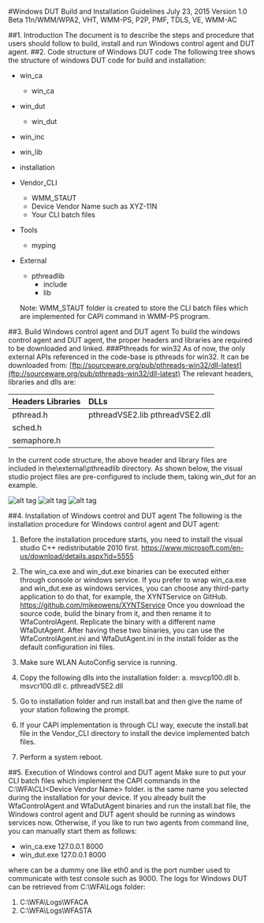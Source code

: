 #Windows DUT Build and Installation Guidelines
July 23, 2015
Version 1.0 Beta
11n/WMM/WPA2, VHT, WMM-PS, P2P, PMF, TDLS, VE, WMM-AC


##1.	Introduction
The document is to describe the steps and procedure that users should follow to build, install and run Windows control agent and DUT agent.
##2.	Code structure of Windows DUT code
The following tree shows the structure of windows DUT code for build and installation:
- win_ca
	- win_ca
- win_dut
	- win_dut
- win_inc
- win_lib
- installation
- Vendor_CLI
	- WMM_STAUT
	- Device Vendor Name such as XYZ-11N
	- Your CLI batch files
- Tools
	- myping
- External
	- pthreadlib
		- include
		- lib

	Note: WMM_STAUT folder is created to store the CLI batch files which are implemented for CAPI command in WMM-PS program.

##3.	Build Windows control agent and DUT agent
To build the windows control agent and DUT agent, the proper headers and libraries are required to be downloaded and linked.
###Pthreads for win32
As of now, the only external APIs referenced in the code-base is pthreads for win32. It can be downloaded from:
[ftp://sourceware.org/pub/pthreads-win32/dll-latest](ftp://sourceware.org/pub/pthreads-win32/dll-latest)
The relevant headers, libraries and dlls are:

|Headers	Libraries|	DLLs|
|--------------|:--------------|
|pthread.h|	pthreadVSE2.lib	pthreadVSE2.dll|
|sched.h||
|semaphore.h||

In the current code structure, the above header and library files are included in the\external\pthreadlib directory. As shown below, the visual studio project files are pre-configured to include them, taking win_dut for an example.

![alt tag](https://github.com/Wi-FiTestSuite/Wi-FiTestSuite-Win-DUTDocs/DUT_build_1.png)
![alt tag](https://github.com/Wi-FiTestSuite/Wi-FiTestSuite-Win-DUTDocs/DUT_build_2.png)
![alt tag](https://github.com/Wi-FiTestSuite/Wi-FiTestSuite-Win-DUTDocs/DUT_build_3.png)


##4.	Installation of Windows control and DUT agent
The following is the installation procedure for Windows control agent and DUT agent:

1. Before the installation procedure starts, you need to install the visual studio C++ redistributable 2010 first.
https://www.microsoft.com/en-us/download/details.aspx?id=5555

2. The win_ca.exe and win_dut.exe binaries can be executed either through console or windows service. If you prefer to wrap win_ca.exe and win_dut.exe as windows services, you can choose any third-party application to do that, for example, the XYNTService on GitHub.
https://github.com/mikeowens/XYNTService
Once you download the source code, build the binary from it, and then rename it to WfaControlAgent. Replicate the binary with a different name WfaDutAgent. After having these two binaries, you can use the WfaControlAgent.ini and WfaDutAgent.ini in the install folder as the default configuration ini files.
3. Make sure WLAN AutoConfig service is running.
4. Copy the following dlls into the installation folder:
a. msvcp100.dll
b. msvcr100.dll
c. pthreadVSE2.dll

5.	Go to installation folder and run install.bat and then give the name of your station following the prompt.
6.	If your CAPI implementation is through CLI way, execute the install.bat file in the Vendor_CLI directory to install the device implemented batch files.
7.	Perform a system reboot.

##5.	Execution of Windows control and DUT agent
Make sure to put your CLI batch files which implement the CAPI commands in the C:\WFA\CLI\<Device Vendor Name> folder. <Device Vendor Name> is the same name you selected during the installation for your device.
If you already built the WfaControlAgent and WfaDutAgent binaries and run the install.bat file, the Windows control agent and DUT agent should be running as windows services now. Otherwise, if you like to run two agents from command line, you can manually start them as follows:
- win_ca.exe <control interface> <control port> 127.0.0.1 8000
- win_dut.exe 127.0.0.1 8000

where <control interface> can be a dummy one like eth0 and <control port> is the port number used to communicate with test console such as 9000.
The logs for Windows DUT can be retrieved from C:\WFA\Logs folder:
1. C:\WFA\Logs\WFACA
2. C:\WFA\Logs\WFASTA



